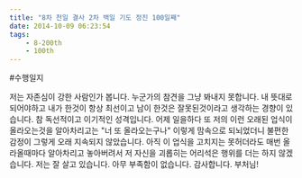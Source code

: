 ```yaml
---
title: "8차 천일 결사 2차 백일 기도 정진 100일째"
date: 2014-10-09 06:23:54
tags:
    - 8-200th
    - 100th
---
```


#수행일지

저는 자존심이 강한 사람인가 봅니다. 누군가의 참견을 그냥 봐내지 못합니다. 내 뜻대로 되어야하고 내가 한것이 항상 최선이고 남이 한것은 잘못된것이라고 생각하는 경향이 있습니다. 참 독선적이고 이기적인 성격입니다. 어제 일을하다 또 저의 이런 오래된 업식이 올라오는것을 알아차리고는 "너 또 올라오는구나" 이렇게 맘속으로 되뇌었더니 불편한 감정이 그렇게 오래 지속되지 않았습니다. 아직 이 업식을 고치지는 못허더라도 매번 올라올때마다 알아차리고 놓아버려서 저 자신을 괴롭히는 어리석은 행위를 더는 하지 않겠습니다. 저는 잘 살고 있습니다. 아무 부족함이 없습니다. 감사합니다. 부처님!
